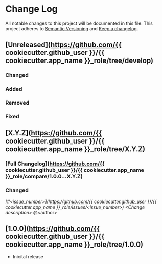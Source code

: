 # Change Log

All notable changes to this project will be documented in this file.
This project adheres to [Semantic Versioning](http://semver.org/) and [Keep a changelog](https://github.com/olivierlacan/keep-a-changelog).

## [Unreleased](https://github.com/{{ cookiecutter.github_user }}/{{ cookiecutter.app_name }}_role/tree/develop)
### Changed
### Added
### Removed
### Fixed

## [X.Y.Z](https://github.com/{{ cookiecutter.github_user }}/{{ cookiecutter.app_name }}_role/tree/X.Y.Z)
### [Full Changelog](https://github.com/{{ cookiecutter.github_user }}/{{ cookiecutter.app_name }}_role/compare/1.0.0...X.Y.Z)
### Changed
 *[#<issue_number>](https://github.com/{{ cookiecutter.github_user }}/{{ cookiecutter.app_name }}_role/issues/<issue_number>) \<Change description\>* @\<author\>

## [1.0.0](https://github.com/{{ cookiecutter.github_user }}/{{ cookiecutter.app_name }}_role/tree/1.0.0)
- Inicital release
